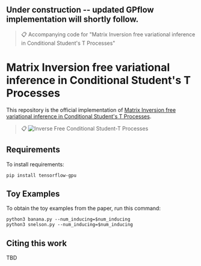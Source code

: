 
## Under construction -- updated GPflow implementation will shortly follow.

>📋  Accompanying code for "Matrix Inversion free variational inference in Conditional Student's T Processes"

# Matrix Inversion free variational inference in Conditional Student's T Processes

This repository is the official implementation of [Matrix Inversion free variational inference in Conditional Student's T Processes](https://openreview.net/pdf?id=jLLR71k9Hsi). 

>📋  ![Inverse Free Conditional Student-T Processes](inverse_free_student_t_processes.png)

## Requirements

To install requirements:

```setup
pip install tensorflow-gpu
```

## Toy Examples

To obtain the toy examples from the paper, run this command:

```train
python3 banana.py --num_inducing=$num_inducing
python3 snelson.py --num_inducing=$num_inducing
```


## Citing this work

TBD







